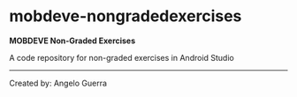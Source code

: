 # mobdeve-nongradedexercises
**MOBDEVE Non-Graded Exercises**

A code repository for non-graded exercises in Android Studio

---

Created by: Angelo Guerra
